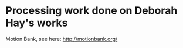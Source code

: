 Processing work done on Deborah Hay's works
==================================

Motion Bank, see here: http://motionbank.org/

